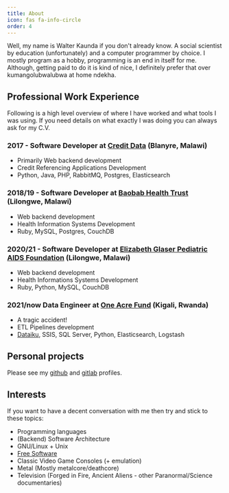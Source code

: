 ```yaml
---
title: About
icon: fas fa-info-circle
order: 4
---
```


Well, my name is Walter Kaunda if you don't already know. A social
scientist by education (unfortunately) and a computer programmer
by choice. I mostly program as a hobby, programming is an end in
itself for me. Although, getting paid to do it is kind of nice,
I definitely prefer that over kumangolubwalubwa at home ndekha.

## Professional Work Experience

Following is a high level overview of where I have worked
and what tools I was using. If you need details on what exactly I
was doing you can always ask for my C.V.

### 2017 - Software Developer at [Credit Data](https://creditdatamw.com) (Blanyre, Malawi)

- Primarily Web backend development
- Credit Referencing Applications Development
- Python, Java, PHP, RabbitMQ, Postgres, Elasticsearch

### 2018/19 - Software Developer at [Baobab Health Trust](https://www.linkedin.com/company/baobab-health-trust/about/) (Lilongwe, Malawi)

- Web backend development
- Health Information Systems Development
- Ruby, MySQL, Postgres, CouchDB

### 2020/21 - Software Developer at [Elizabeth Glaser Pediatric AIDS Foundation](https://pedaids.org) (Lilongwe, Malawi)

- Web backend development
- Health Informations Systems Development
- Ruby, Python, MySQL, CouchDB

### 2021/now Data Engineer at [One Acre Fund](https://oneacrefund.org) (Kigali, Rwanda)

- A tragic accident!
- ETL Pipelines development
- [Dataiku](https://dataiku.com), SSIS, SQL Server, Python, Elasticsearch, Logstash

## Personal projects

Please see my [github](https://github.com/kwalter94) and
[gitlab](https://gitlab.com/kwalter94) profiles.

## Interests

If you want to have a decent conversation with me then try and stick to
these topics:

- Programming languages
- (Backend) Software Architecture
- GNU/Linux + Unix
- [Free Software](https://fsf.org)
- Classic Video Game Consoles (+ emulation)
- Metal (Mostly metalcore/deathcore)
- Television (Forged in Fire, Ancient Aliens - other Paranormal/Science documentaries)


